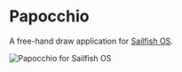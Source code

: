 # Papocchio

A free-hand draw application for [Sailfish OS](https://sailfishos.org).

![Papocchio for Sailfish OS](https://raw.githubusercontent.com/ilpianista/Papocchio/master/screenshots/papocchio.jpg)

